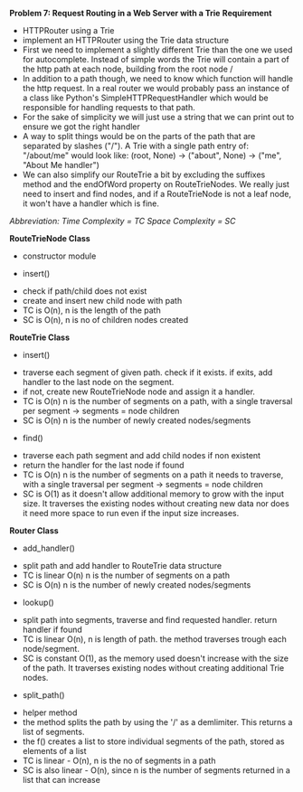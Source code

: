 **Problem 7: Request Routing in a Web Server with a Trie**
**Requirement**
- HTTPRouter using a Trie
- implement an HTTPRouter using the Trie data structure
- First we need to implement a slightly different Trie than the one we used for autocomplete. Instead of simple words the Trie will contain a part of the http path at each node, building from the root node /
- In addition to a path though, we need to know which function will handle the http request. In a real router we would probably pass an instance of a class like Python's SimpleHTTPRequestHandler which would be responsible for handling requests to that path. 
- For the sake of simplicity we will just use a string that we can print out to ensure we got the right handler
- A way to split things would be on the parts of the path that are separated by slashes ("/"). A Trie with a single path entry of: "/about/me" would look like: 
    (root, None) -> ("about", None) -> ("me", "About Me handler")
- We can also simplify our RouteTrie a bit by excluding the suffixes method and the endOfWord property on RouteTrieNodes. We really just need to insert and find nodes, and if a RouteTrieNode is not a leaf node, it won't have a handler which is fine.

_Abbreviation:_
_Time Complexity = TC_
_Space Complexity = SC_

 
**RouteTrieNode Class**
- constructor module

* insert()
- check if path/child does not exist
- create and insert new child node with path
- TC is O(n), n is the length of the path
- SC is O(n), n is no of children nodes created

**RouteTrie Class**
* insert()
- traverse each segment of given path. check if it exists. if exits, add handler to the last node on the segment. 
- if not, create new RouteTrieNode node and assign it a handler.
- TC is O(n) n is the number of segments on a path, with a single traversal per segment -> segments = node children
- SC is O(n) n is the number of newly created nodes/segments

* find()
- traverse each path segment and add child nodes if non existent
- return the handler for the last node if found
- TC is O(n) n is the number of segments on a path it needs to traverse, with a single traversal per segment -> segments = node children
- SC is O(1) as it doesn't allow additional memory to grow with the input size. It traverses the existing nodes without creating new data nor does it need more space to run even if the input size increases.

**Router Class**
* add_handler()
- split path and add handler to RouteTrie data structure
- TC is linear O(n) n is the number of segments on a path
- SC is O(n) n is the number of newly created nodes/segments

* lookup()
- split path into segments, traverse and find requested handler. return handler if found
- TC is linear O(n), n is length of path. the method traverses trough each node/segment.
- SC is constant O(1), as the memory used doesn't increase with the size of the path. It traverses existing nodes without creating additional Trie nodes.

* split_path()
- helper method
- the method splits the path by using the '/' as a demlimiter. This returns a list of segments.
- the f() creates a list to store individual segments of the path, stored as elements of a list
- TC is linear - O(n), n is the no of segments in a path
- SC is also linear - O(n), since n is the number of segments returned in a list that can increase